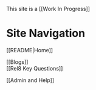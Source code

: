 This site is a [[Work In Progress]]

# Site Navigation

[[README|Home]]  

[[Blogs]]  
[[Rel8 Key Questions]]  

[[Admin and Help]]  

<!-- Comment not rendered to web

Feel free to edit this page. Remember to add two space characters to the end of lines to make a line break, or separate menu links will run together one one line.
-->